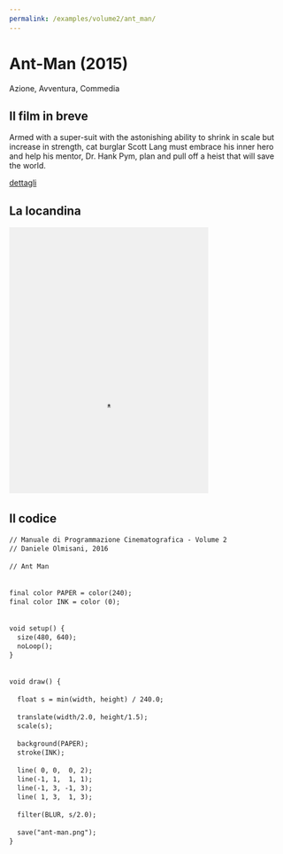 ```yaml
---
permalink: /examples/volume2/ant_man/
---
```

# Ant-Man (2015)

Azione, Avventura, Commedia

## Il film in breve
Armed with a super-suit with the astonishing ability to shrink in scale but increase in strength, cat burglar Scott Lang must embrace his inner hero and help his mentor, Dr. Hank Pym, plan and pull off a heist that will save the world.

[dettagli](https://www.imdb.com/title/tt0478970/)

## La locandina
<img src="ant-man.png"  width="360px" title="Ant-Man">


## Il codice
```processing
// Manuale di Programmazione Cinematografica - Volume 2
// Daniele Olmisani, 2016

// Ant Man


final color PAPER = color(240);
final color INK = color (0);


void setup() {
  size(480, 640);
  noLoop();
}


void draw() {
  
  float s = min(width, height) / 240.0;
  
  translate(width/2.0, height/1.5);
  scale(s);
  
  background(PAPER);
  stroke(INK);
  
  line( 0, 0,  0, 2);
  line(-1, 1,  1, 1);
  line(-1, 3, -1, 3);
  line( 1, 3,  1, 3);
  
  filter(BLUR, s/2.0);
  
  save("ant-man.png");
}
```
